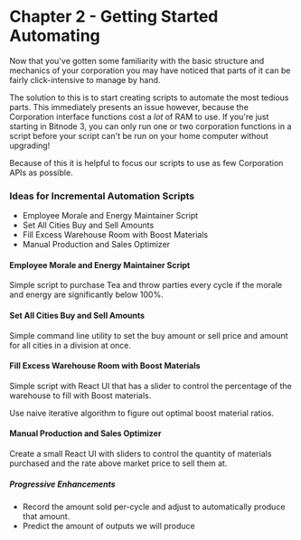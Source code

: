 # Chapter 2 - Getting Started Automating

Now that you've gotten some familiarity with the basic structure and
mechanics of your corporation you may have noticed that parts of it
can be fairly click-intensive to manage by hand.

The solution to this is to start creating scripts to automate the most
tedious parts. This immediately presents an issue however, because the
Corporation interface functions cost a _lot_ of RAM to use. If you're
just starting in Bitnode 3, you can only run one or two corporation
functions in a script before your script can't be run on your home
computer without upgrading!

Because of this it is helpful to focus our scripts to use as few
Corporation APIs as possible.

### Ideas for Incremental Automation Scripts

- Employee Morale and Energy Maintainer Script
- Set All Cities Buy and Sell Amounts
- Fill Excess Warehouse Room with Boost Materials
- Manual Production and Sales Optimizer

#### Employee Morale and Energy Maintainer Script

Simple script to purchase Tea and throw parties every cycle if the
morale and energy are significantly below 100%.

#### Set All Cities Buy and Sell Amounts

Simple command line utility to set the buy amount or sell price and
amount for all cities in a division at once.

#### Fill Excess Warehouse Room with Boost Materials

Simple script with React UI that has a slider to control the
percentage of the warehouse to fill with Boost materials.

Use naive iterative algorithm to figure out optimal boost material
ratios.

#### Manual Production and Sales Optimizer

Create a small React UI with sliders to control the quantity of
materials purchased and the rate above market price to sell them at.

##### Progressive Enhancements

- Record the amount sold per-cycle and adjust to automatically produce
  that amount.
- Predict the amount of outputs we will produce
